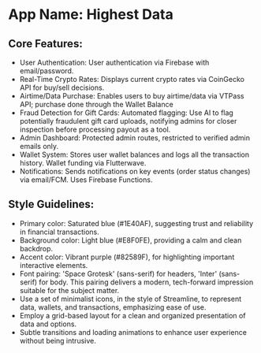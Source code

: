 # **App Name**: Highest Data

## Core Features:

- User Authentication: User authentication via Firebase with email/password.
- Real-Time Crypto Rates: Displays current crypto rates via CoinGecko API for buy/sell decisions.
- Airtime/Data Purchase: Enables users to buy airtime/data via VTPass API; purchase done through the Wallet Balance
- Fraud Detection for Gift Cards: Automated flagging: Use AI to flag potentially fraudulent gift card uploads, notifying admins for closer inspection before processing payout as a tool.
- Admin Dashboard: Protected admin routes, restricted to verified admin emails only.
- Wallet System: Stores user wallet balances and logs all the transaction history. Wallet funding via Flutterwave.
- Notifications: Sends notifications on key events (order status changes) via email/FCM. Uses Firebase Functions.

## Style Guidelines:

- Primary color: Saturated blue (#1E40AF), suggesting trust and reliability in financial transactions.
- Background color: Light blue (#E8F0FE), providing a calm and clean backdrop.
- Accent color: Vibrant purple (#82589F), for highlighting important interactive elements.
- Font pairing: 'Space Grotesk' (sans-serif) for headers, 'Inter' (sans-serif) for body. This pairing delivers a modern, tech-forward impression suitable for the subject matter.
- Use a set of minimalist icons, in the style of Streamline, to represent data, wallets, and transactions, emphasizing ease of use.
- Employ a grid-based layout for a clean and organized presentation of data and options.
- Subtle transitions and loading animations to enhance user experience without being intrusive.